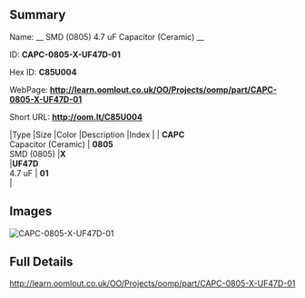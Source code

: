 

## Summary
 
Name: __ SMD (0805) 4.7 uF Capacitor (Ceramic) __

ID: __CAPC-0805-X-UF47D-01__

Hex ID: __C85U004__

WebPage: __http://learn.oomlout.co.uk/OO/Projects/oomp/part/CAPC-0805-X-UF47D-01__

Short URL: __http://oom.lt/C85U004__


|Type   |Size   |Color   |Description   |Index   |
| __CAPC__ <br>Capacitor (Ceramic)  | __0805__<br>SMD (0805)   |__X__<br>    |__UF47D__<br>4.7 uF    | __01__<br>  |


## Images
![CAPC-0805-X-UF47D-01](http://oomlout.com/oomp-gen/parts/CAPC-0805-X-UF47D-01/CAPC-0805-X-UF47D-01_420.jpg)

## Full Details

 http://learn.oomlout.co.uk/OO/Projects/oomp/part/CAPC-0805-X-UF47D-01

